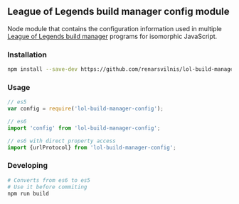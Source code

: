 ## League of Legends build manager config module
Node module that contains the configuration information used in multiple [League of Legends build manager](https://github.com/renarsvilnis/lol-build-manager) programs for isomorphic JavaScript.

### Installation
```bash
npm install --save-dev https://github.com/renarsvilnis/lol-build-manager-config
```

### Usage
```javascript
// es5
var config = require('lol-build-manager-config');

// es6
import 'config' from 'lol-build-manager-config';

// es6 with direct property access
import {urlProtocol} from 'lol-build-manager-config';
```

### Developing
```bash
# Converts from es6 to es5
# Use it before commiting
npm run build
```
